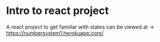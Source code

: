 # Intro to react project

A react project to get familiar with states
can be viewed at -> https://numbersystem1.herokuapp.com/
